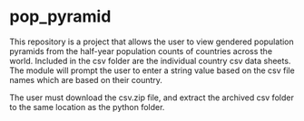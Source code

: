 # pop_pyramid
This repository is a project that allows the user to view gendered population pyramids from the half-year population counts of countries across the world. Included in the csv folder are the individual country csv data sheets. The module will prompt the user to enter a string value based on the csv file names which are based on their country. 

The user must download the csv.zip file, and extract the archived csv folder to the same location as the python folder.
